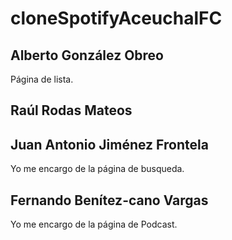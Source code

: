 # cloneSpotifyAceuchalFC
## Alberto González Obreo
Página de lista.
## Raúl Rodas Mateos
## Juan Antonio Jiménez Frontela
Yo me encargo de la página de busqueda.
## Fernando Benítez-cano Vargas
Yo me encargo de la página de Podcast.
